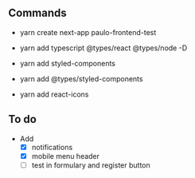 ## Commands

- yarn create next-app paulo-frontend-test

- yarn add typescript @types/react @types/node -D

- yarn add styled-components

- yarn add @types/styled-components

- yarn add react-icons

## To do

- Add
  - [x] notifications
  - [x] mobile menu header
  - [ ] test in formulary and register button
